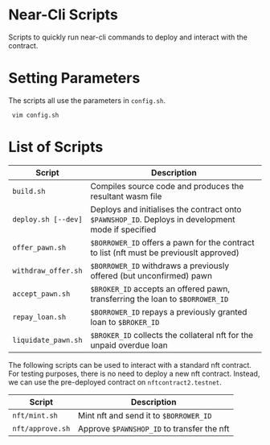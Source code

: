 Near-Cli Scripts
==================

Scripts to quickly run near-cli commands to deploy and interact with the contract.

Setting Parameters
==================

The scripts all use the parameters in `config.sh`.

     vim config.sh

List of Scripts
==================

| Script               | Description |
| -------------------- | ------------- |
| `build.sh`           | Compiles source code and produces the resultant wasm file |
| `deploy.sh [--dev]`  | Deploys and initialises the contract onto `$PAWNSHOP_ID`. Deploys in development mode if specified  |
| `offer_pawn.sh`      | `$BORROWER_ID` offers a pawn for the contract to list (nft must be previouslt approved) |
| `withdraw_offer.sh`  | `$BORROWER_ID` withdraws a previously offered (but unconfirmed) pawn |
| `accept_pawn.sh`     | `$BROKER_ID` accepts an offered pawn, transferring the loan to `$BORROWER_ID` |
| `repay_loan.sh`      | `$BORROWER_ID` repays a previously granted loan to `$BROKER_ID` |
| `liquidate_pawn.sh`  | `$BROKER_ID` collects the collateral nft for the unpaid overdue loan |

The following scripts can be used to interact with a standard nft contract. For testing purposes, there is no need to deploy a new nft contract. Instead, we can use the pre-deployed contract on  `nftcontract2.testnet`.

| Script            | Description |
| ----------------- | ------------- |
| `nft/mint.sh`     | Mint nft and send it to `$BORROWER_ID`  |
| `nft/approve.sh`  | Approve `$PAWNSHOP_ID` to transfer the nft  |